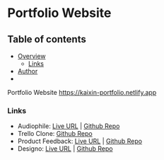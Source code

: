 # Portfolio Website

## Table of contents

- [Overview](#overview)
  - [Links](#links)
- [Author](#author)
- 

Portfolio Website https://kaixin-portfolio.netlify.app

### Links

- Audiophile: [Live URL](https://kaixin-audiophile.netlify.app) | [Github Repo](https://github.com/kaixin1528/audiophile-e-commerce) 
- Trello Clone: [Github Repo](https://github.com/kaixin1528/trello-clone) 
- Product Feedback: [Live URL](https://kaixin-product-feedback.netlify.app) | [Github Repo](https://github.com/kaixin1528/product-feedback) 
- Designo: [Live URL](https://kaixin-designo.netlify.app)  | [Github Repo](https://github.com/kaixin1528/designo) 
 
 
 
 
